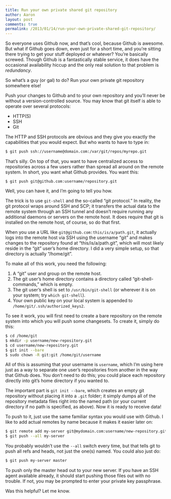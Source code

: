 ```yaml
---
title: Run your own private shared git repository
author: Aaron
layout: post
comments: true
permalink: /2013/01/14/run-your-own-private-shared-git-repository/
---
```

So everyone uses Github now, and that’s cool, because Github is awesome. But 
what if Github goes down, even just for a short time, and you’re sitting there 
trying to get your stuff deployed or whatever? You’re basically screwed. 
Though Github is a fantastically stable service, it does have the occasional 
availability hiccup and the only real solution to that problem is 
*redundancy*.

So what’s a guy (or gal) to do? Run your own private git repository somewhere 
else!<!--more-->
    
Push your changes to Github and to your own repository and you’ll never be 
without a version-controlled source. You may know that git itself is able to 
operate over several protocols:

*   HTTP(S)
*   SSH
*   Git

The HTTP and SSH protocols are obvious and they give you exactly the 
capabilities that you would expect. But who wants to have to type in:

``` bash
$ git push ssh://username@domain.com:/var/git/repos/myrepo.git
```

That’s silly. On top of that, you want to have centralized access to 
repositories across a few users rather than spread all around on the remote 
system. In short, you want what Github provides. You want this:

```
$ git push git@github.com:username/repository.git
```

Well, you can have it, and I’m going to tell you how.

The trick is to use `git-shell` and the so-called “git protocol.” In reality, 
the git protocol wraps around SSH and SCP; it transfers the actual data to the 
remote system through an SSH tunnel and doesn’t require running any additional 
daemons or servers on the remote host. It does require that git is installed 
on the remote host, of course, so do that first.

When you use a URL like `git@github.com:this/is/a/path.git`, it actually logs 
into the remote host via SSH using the username “git” and makes changes to the 
repository found at “this/is/a/path.git”, which will most likely reside in the 
“git” user’s home directory. I did a very simple setup, so that directory is 
actually “/home/git”.

To make all of this work, you need the following:

1.  A “git” user and group on the remote host.
2.  The git user’s home directory contains a directory called 
    “git-shell-commands,” which is empty.
3.  The git user’s shell is set to `/usr/bin/git-shell` (or wherever it is on 
    your system; try `which git-shell`).
4.  Your own public key on your local system is appended to 
    `/home/git/.ssh/authorized_keys2`.

To see it work, you will first need to create a bare repository on the remote 
system into which you will push some changesets. To create it, simply do this:

``` bash
$ cd /home/git
$ mkdir -p username/new-repository.git
$ cd username/new-repository.git
$ git init --bare
$ sudo chown -R git:git /home/git/username
```

All of this is assuming that your username is `username`, which I’m using here 
just as a way to separate one user’s repositories from another in the way that 
Github does. You don’t need to do this; you could place each repository 
directly into git’s home directory if you wanted to.

The important part is `git init --bare`, which creates an empty git repository 
without placing it into a `.git` folder; it simply dumps all of the repository 
metadata files right into the named path (or your current directory if no path 
is specified, as above). Now it is ready to receive data!

To push to it, just use the same familiar syntax you would use with Github. I 
like to add actual remotes by name because it makes it easier later on:

``` bash
$ git remote add my-server git@mydomain.com:username/new-repository.git
$ git push --all my-server
```

You probably wouldn’t use the `--all` switch every time, but that tells git to 
push all refs and heads, not just the one(s) named. You could also just do:

``` bash
$ git push my-server master
```

To push only the master head out to your new server. If you have an SSH agent 
available already, it should start pushing those files out with no trouble. If 
not, you may be prompted to enter your private key passphrase.

Was this helpful? Let me know.
